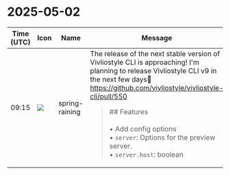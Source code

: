 # 2025-05-02

|Time (UTC)|Icon|Name|Message|
|---|---|---|---|
|09:15|![](https://secure.gravatar.com/avatar/1ac180f0868137292905c311b5fff781.jpg?s=72&d=https%3A%2F%2Fa.slack-edge.com%2Fdf10d%2Fimg%2Favatars%2Fava_0021-72.png)|spring-raining|The release of the next stable version of Vivliostyle CLI is approaching! I'm planning to release Vivliostyle CLI v9 in the next few days🎉 <https://github.com/vivliostyle/vivliostyle-cli/pull/550><br><blockquote>## Features<br><br>• Add config options  <br>   • `server`: Options for the preview server.  <br>         • `server.host`: boolean | string  <br>         IP address the server should listen on.  <br>         Set to `true` to listen on all addresses.  <br>         (default: `true` if a PDF build with Docker render mode is required, otherwise `false`)  <br>         • `server.port`: number  <br>         Port the server should listen on. (default: `13000`)  <br>         • `server.proxy`: {[key: (string)]: import("vite").ProxyOptions | string}  <br>         Custom proxy rules for the Vivliostyle preview server.  <br>   • `static`: {[key: (string)]: (string)[] | string}  <br>   Specifies static files to be served by the preview server.  <br>   export default {  <br>     static: {  <br>       '/static': 'path/to/static',  <br>       '/': ['root1', 'root2'],  <br>     },  <br>   };  <br>   • `temporaryFilePrefix`: string  <br>   Prefix for temporary file names.  <br>   • `vite`: import("vite").UserConfig  <br>   Configuration options for the Vite server.  <br>   • `viteConfigFile`: string | boolean  <br>   Path to the Vite config file.  <br>   If a falsy value is provided, Vivliostyle CLI ignores the existing Vite config file.<br>• Add CLI options  <br>   • `--host <host>`  <br>   IP address the server should listen on  <br>   • `--port <port>`  <br>   port the server should listen on  <br>   • `--vite-config-file <path>`  <br>   Vite config file path  <br>   • `--no-vite-config-file`  <br>   ignore Vite config file even if it exists  <br>   • `--no-enable-static-serve`  <br>   disable static file serving  <br>   • `--no-open-viewer`  <br>   do not open viewer  <br>   • `--no-enable-viewer-start-page`  <br>   disable viewer start page<br>• Vite-based plugin support<br>• New `createVitePlugin` API for creating Vite plugins with Vivliostyle CLI<br>• Enhanced logging system<br><br>## Changes<br><br>• Some config options make deprecated  <br>   • ~`http`~ _Deprecated_  <br>   This option is enabled by default, and the file protocol is no longer supported.<br><br>---<br><br>fix <https://github.com/vivliostyle/vivliostyle-cli/issues/555|#555>  <br>fix <https://github.com/vivliostyle/vivliostyle-cli/issues/574|#574></blockquote>|
